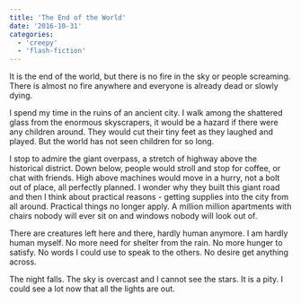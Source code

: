 ```yaml
---
title: 'The End of the World'
date: '2016-10-31'
categories:
  - 'creepy'
  - 'flash-fiction'
---
```


It is the end of the world, but there is no fire in the sky or people screaming.
There is almost no fire anywhere and everyone is already dead or slowly dying.

I spend my time in the ruins of an ancient city. I walk among the shattered
glass from the enormous skyscrapers, it would be a hazard if there were any
children around. They would cut their tiny feet as they laughed and played. But
the world has not seen children for so long.

I stop to admire the giant overpass, a stretch of highway above the historical
district. Down below, people would stroll and stop for coffee, or chat with
friends. High above machines would move in a hurry, not a bolt out of place, all
perfectly planned. I wonder why they built this giant road and then I think
about practical reasons - getting supplies into the city from all around.
Practical things no longer apply. A million million apartments with chairs
nobody will ever sit on and windows nobody will look out of.

There are creatures left here and there, hardly human anymore. I am hardly human
myself. No more need for shelter from the rain. No more hunger to satisfy. No
words I could use to speak to the others. No desire get anything across.

The night falls. The sky is overcast and I cannot see the stars. It is a pity. I
could see a lot now that all the lights are out.
